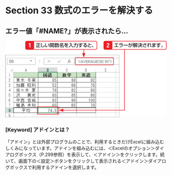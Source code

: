 # Section 33 数式のエラーを解決する

## エラー値「&#035;NAME?」が表示されたら…

![](002.png)

### [Keyword] アドインとは？
「アドイン」とは外部プログラムのことで、利用するときだけExcelに組み込むしくみになっています。アドインを組み込むには、＜Excelのオプション＞ダイアログボックス（P.299参照）を表示して、＜アドイン＞をクリックします。続いて、画面下の＜設定＞ボタンをクリックして表示される＜アドイン＞ダイアログボックスで利用するアドインを選択します。
